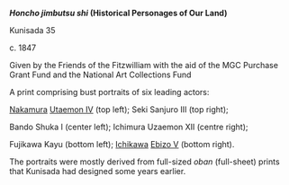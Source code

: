 
**_Honcho jimbutsu shi_ (Historical Personages of Our Land)**

Kunisada 35

c. 1847

Given by the Friends of the Fitzwilliam with the aid of the MGC Purchase Grant Fund and the National Art Collections Fund

A print comprising bust portraits of six leading actors:

[Nakamura](/exhibition/group-20) [Utaemon IV](/theme/nakamura-shikan-II) (top left); Seki Sanjuro III (top right);               

Bando Shuka I (center left); Ichimura Uzaemon XII (centre right);

Fujikawa Kayu (bottom left); [Ichikawa](/exhibition/group-8-part-1) [Ebizo V](/theme/textE) (bottom right).

The portraits were mostly derived from full-sized _oban_ (full-sheet) prints that Kunisada had designed some years earlier.
